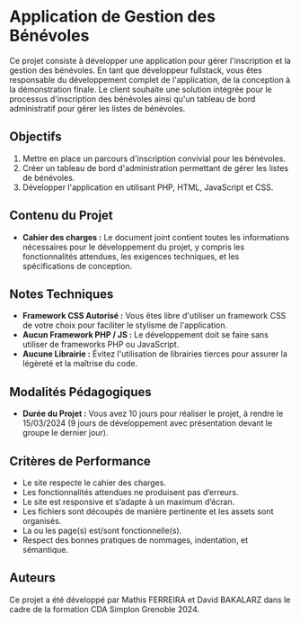 # Application de Gestion des Bénévoles

Ce projet consiste à développer une application pour gérer l'inscription et la gestion des bénévoles. En tant que développeur fullstack, vous êtes responsable du développement complet de l'application, de la conception à la démonstration finale. Le client souhaite une solution intégrée pour le processus d'inscription des bénévoles ainsi qu'un tableau de bord administratif pour gérer les listes de bénévoles.

## Objectifs

1. Mettre en place un parcours d'inscription convivial pour les bénévoles.
2. Créer un tableau de bord d'administration permettant de gérer les listes de bénévoles.
3. Développer l'application en utilisant PHP, HTML, JavaScript et CSS.

## Contenu du Projet

- **Cahier des charges :** Le document joint contient toutes les informations nécessaires pour le développement du projet, y compris les fonctionnalités attendues, les exigences techniques, et les spécifications de conception.

## Notes Techniques

- **Framework CSS Autorisé :** Vous êtes libre d'utiliser un framework CSS de votre choix pour faciliter le stylisme de l'application.
- **Aucun Framework PHP / JS :** Le développement doit se faire sans utiliser de frameworks PHP ou JavaScript.
- **Aucune Librairie :** Évitez l'utilisation de librairies tierces pour assurer la légèreté et la maîtrise du code.

## Modalités Pédagogiques

- **Durée du Projet :** Vous avez 10 jours pour réaliser le projet, à rendre le 15/03/2024 (9 jours de développement avec présentation devant le groupe le dernier jour).

## Critères de Performance

- Le site respecte le cahier des charges.
- Les fonctionnalités attendues ne produisent pas d’erreurs.
- Le site est responsive et s’adapte à un maximum d’écran.
- Les fichiers sont découpés de manière pertinente et les assets sont organisés.
- La ou les page(s) est/sont fonctionnelle(s).
- Respect des bonnes pratiques de nommages, indentation, et sémantique.

## Auteurs

Ce projet a été développé par Mathis FERREIRA et David BAKALARZ dans le cadre de la formation CDA Simplon Grenoble 2024.
